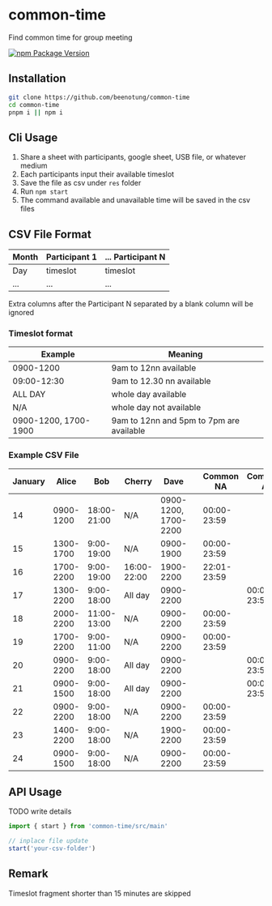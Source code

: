 # common-time

Find common time for group meeting

[![npm Package Version](https://img.shields.io/npm/v/common-time.svg?maxAge=2592000)](https://www.npmjs.com/package/common-time)

## Installation
```bash
git clone https://github.com/beenotung/common-time
cd common-time
pnpm i || npm i
```

## Cli Usage
1. Share a sheet with participants, google sheet, USB file, or whatever medium
2. Each participants input their available timeslot
3. Save the file as csv under `res` folder
4. Run `npm start`
5. The command available and unavailable time will be saved in the csv files

## CSV File Format

| Month | Participant 1 | ... Participant N |
|---|---|---|
| Day | timeslot | timeslot |
| ... | ... | ... |

Extra columns after the Participant N separated by a blank column will be ignored

### Timeslot format

| Example | Meaning |
|---|---|
| 0900-1200 | 9am to 12nn available |
| 09:00-12:30 | 9am to 12.30 nn available |
| ALL DAY | whole day available |
| N/A | whole day not available |
| 0900-1200, 1700-1900 | 9am to 12nn and 5pm to 7pm are available |

### Example CSV File

| January | Alice     | Bob         | Cherry      | Dave                 |   | Common NA   | Common A    |
|---------|-----------|-------------|-------------|----------------------|---|-------------|-------------|
| 14      | 0900-1200 | 18:00-21:00 | N/A         | 0900-1200, 1700-2200 |   | 00:00-23:59 |             |
| 15      | 1300-1700 | 9:00-19:00  | N/A         | 0900-1900            |   | 00:00-23:59 |             |
| 16      | 1700-2200 | 9:00-19:00  | 16:00-22:00 | 1900-2200            |   | 22:01-23:59 |             |
| 17      | 1300-2200 | 9:00-18:00  | All day     | 0900-2200            |   |             | 00:00-23:59 |
| 18      | 2000-2200 | 11:00-13:00 | N/A         | 0900-2200            |   | 00:00-23:59 |             |
| 19      | 1700-2200 | 9:00-11:00  | N/A         | 0900-2200            |   | 00:00-23:59 |             |
| 20      | 0900-2200 | 9:00-18:00  | All day     | 0900-2200            |   |             | 00:00-23:59 |
| 21      | 0900-1500 | 9:00-18:00  | All day     | 0900-2200            |   |             | 00:00-23:59 |
| 22      | 0900-2200 | 9:00-18:00  | N/A         | 0900-2200            |   | 00:00-23:59 |             |
| 23      | 1400-2200 | 9:00-18:00  | N/A         | 1900-2200            |   | 00:00-23:59 |             |
| 24      | 0900-1500 | 9:00-18:00  | N/A         | 0900-2200            |   | 00:00-23:59 |             |


## API Usage
TODO write details
```typescript
import { start } from 'common-time/src/main'

// inplace file update
start('your-csv-folder')
```

## Remark
Timeslot fragment shorter than 15 minutes are skipped
